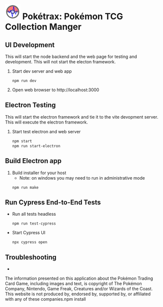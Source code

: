 # <img src="public/assests/poketrax.png" width="50" height="50"> Pokétrax: Pokémon TCG Collection Manger

## UI Development 
This will start the node backend and the web page for testing and development.  This will not start the electon framework.

1. Start dev server and web app
    ```
    npm run dev
    ```
2. Open web browser to http://localhost:3000

## Electron Testing
This will start the electron framework and tie it to the vite devopment server. This will execute the electron framework.

1. Start test electron and web server
   ```
   npm start
   npm run start-electron
   ```

## Build Electron app

1. Build installer for your host
   * Note: on windows you may need to run in administrative mode 
   ```
   npm run make
   ```

## Run Cypress End-to-End Tests

* Run all tests headless
   ```
   npm run test-cypress
   ```
* Start Cypress UI
   ```
   npx cypress open
   ```   

## Troubleshooting

* 

The information presented on this application about the Pokémon Trading Card Game, including images and text, is copyright of The Pokémon Company, Nintendo, Game Freak, Creatures and/or Wizards of the Coast. This website is not produced by, endorsed by, supported by, or affiliated with any of these companies.npm install